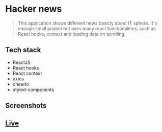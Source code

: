 # Hacker news

> This application shows different news basicly about IT sphere. It's enough small project but uses many react functionalities, such as React hooks, context and loading data on scrolling.

## Tech stack

- ReactJS
- React hooks
- React context
- axios
- cheerio
- styled-components

## Screenshots

## [Live](https://odanyor.github.io/HackerNews/)
